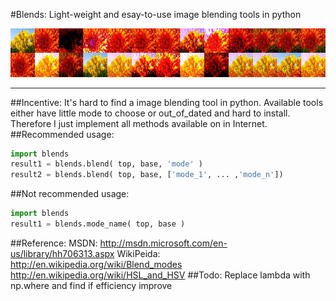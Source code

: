 #Blends:
    Light-weight and esay-to-use image blending tools in python
    
![example](https://raw.githubusercontent.com/ChienliMa/Blends/master/imgs/result.jpg)

--------------------

##Incentive:
    It's hard to find a image blending tool in python. Available tools either have little
    mode to choose or out_of_dated and hard to install. Therefore I just implement all 
    methods available on in Internet.
##Recommended usage:

```python
import blends
result1 = blends.blend( top, base, 'mode' )
result2 = blends.blend( top, base, ['mode_1', ... ,'mode_n'])
```

##Not recommended usage:
```python 
import blends
result1 = blends.mode_name( top, base )
```
##Reference:
    MSDN:
        http://msdn.microsoft.com/en-us/library/hh706313.aspx
    WikiPeida:
        http://en.wikipedia.org/wiki/Blend_modes
        http://en.wikipedia.org/wiki/HSL_and_HSV
##Todo:
    Replace lambda with np.where and find if efficiency improve
